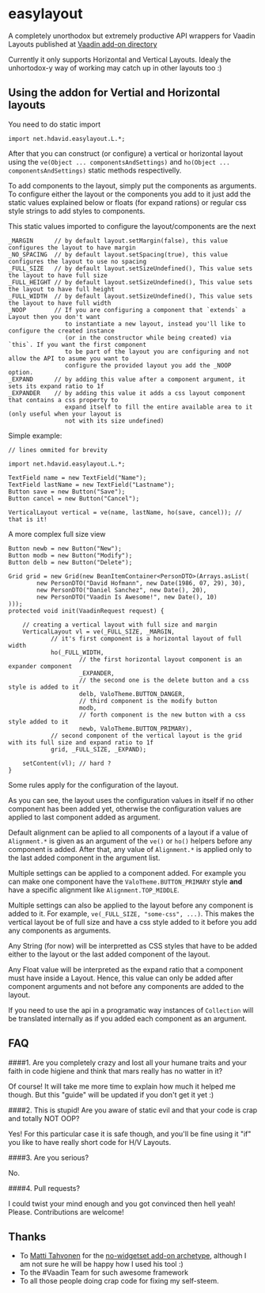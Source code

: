 # easylayout 

A completely unorthodox but extremely productive API wrappers for Vaadin Layouts published at [Vaadin add-on directory](https://vaadin.com/directory#!addon/easylayout)

Currently it only supports Horizontal and Vertical Layouts. Idealy the unhortodox-y way of working may catch up in other layouts too :)

## Using the addon for Vertial and Horizontal layouts

You need to do static import

```
import net.hdavid.easylayout.L.*;
```

After that you can construct (or configure) a vertical or horizontal layout using the `ve(Object ... componentsAndSettings)` and `ho(Object ... componentsAndSettings)` static methods respectivelly. 

To add components to the layout, simply put the components as arguments. To configure either the layout or the components you add to it just add the static values explained below or floats (for expand rations) or regular css style strings to add styles to components.

This static values imported to configure the layout/components are the next

```
_MARGIN      // by default layout.setMargin(false), this value configures the layout to have margin
_NO_SPACING  // by default layout.setSpacing(true), this value configures the layout to use no spacing
_FULL_SIZE   // by default layout.setSizeUndefined(), This value sets the layout to have full size
_FULL_HEIGHT // by default layout.setSizeUndefined(), This value sets the layout to have full height
_FULL_WIDTH  // by default layout.setSizeUndefined(), This value sets the layout to have full width
_NOOP        // If you are configuring a component that `extends` a Layout then you don't want 
                to instantiate a new layout, instead you'll like to configure the created instance 
                (or in the constructor while being created) via `this`. If you want the first component
                to be part of the layout you are configuring and not allow the API to asume you want to
                configure the provided layout you add the _NOOP option. 
_EXPAND      // by adding this value after a component argument, it sets its expand ratio to 1f
_EXPANDER    // by adding this value it adds a css layout component that contains a css property to
                expand itself to fill the entire available area to it (only useful when your layout is
                not with its size undefined)
```

Simple example:

```
// lines ommited for brevity

import net.hdavid.easylayout.L.*;

TextField name = new TextField("Name");
TextField lastName = new TextField("Lastname");
Button save = new Button("Save");
Button cancel = new Button("Cancel");

VerticalLayout vertical = ve(name, lastName, ho(save, cancel)); // that is it!
```

A more complex full size view
```
Button newb = new Button("New");
Button modb = new Button("Modify");
Button delb = new Button("Delete");

Grid grid = new Grid(new BeanItemContainer<PersonDTO>(Arrays.asList(
        new PersonDTO("David Hofmann", new Date(1986, 07, 29), 30),
        new PersonDTO("Daniel Sanchez", new Date(), 20),
        new PersonDTO("Vaadin Is Awesome!", new Date(), 10)
)));
protected void init(VaadinRequest request) {

	// creating a vertical layout with full size and margin
    VerticalLayout vl = ve(_FULL_SIZE, _MARGIN,
    		// it's first component is a horizontal layout of full width
            ho(_FULL_WIDTH, 
            	    // the first horizontal layout component is an expander component
            	    _EXPANDER, 
            	    // the second one is the delete button and a css style is added to it
                    delb, ValoTheme.BUTTON_DANGER,
                    // third component is the modify button
                    modb,
                    // forth component is the new button with a css style added to it
                    newb, ValoTheme.BUTTON_PRIMARY),
            // second component of the vertical layout is the grid with its full size and expand ratio to 1f
            grid, _FULL_SIZE, _EXPAND);
    
    setContent(vl); // hard ?
}
```

Some rules apply for the configuration of the layout.

As you can see, the layout uses the configuration values in itself if no other component has been added yet, otherwise the configuration values are applied to last component added as argument.

Default alignment can be aplied to all components of a layout if a value of `Alignment.*` is given as an argument of the `ve()` or `ho()` helpers before any component is added. After that, any value of `Alignment.*` is applied only to the last added component in the argument list.

Multiple settings can be applied to a component added. For example you can make one component have the `ValoTheme.BUTTON_PRIMARY` style **and** have a specific alignment like `Alignment.TOP_MIDDLE`.

Multiple settings can also be applied to the layout before any component is added to it. For example, `ve(_FULL_SIZE, "some-css", ...)`. This makes the vertical layout be of full size and have a css style added to it before you add any components as arguments.

Any String (for now) will be interpretted as CSS styles that have to be added either to the layout or the last added component of the layout.

Any Float value will be interpreted as the expand ratio that a component must have inside a Layout. Hence, this value can only be added after component arguments and not before any components are added to the layout.

If you need to use the api in a programatic way instances of `Collection` will be translated internally as if you added each component as an argument.


## FAQ

####1. Are you completely crazy and lost all your humane traits and your faith in code higiene and think that mars really has no watter in it?

Of course! It will take me more time to explain how much it helped me though. But this "guide" will be updated if you don't get it yet :)

####2. This is stupid! Are you aware of static evil and that your code is crap and totally NOT OOP?

Yes! For this particular case it is safe though, and you'll be fine using it "if" you like to have really short code for H/V Layouts.

####3. Are you serious?

No. 

####4. Pull requests?

I could twist your mind enough and you got convinced then hell yeah! Please. Contributions are welcome!

## Thanks

- To [Matti Tahvonen](https://github.com/mstahv) for the [no-widgetset add-on archetype](https://github.com/viritin/archetype-vaadin-addon), although I am not sure he will be happy how I used his tool :)
- To the #Vaadin Team for such awesome framework
- To all those people doing crap code for fixing my self-steem.



